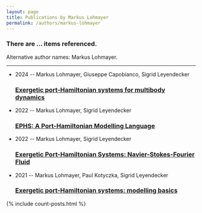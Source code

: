 ```yaml
---
layout: page
title: Publications by Markus Lohmayer
permalink: /authors/markus-lohmayer
---
```


<h3 id="number-posts">There are ... items referenced.</h3>
<p id='info-authors'>Alternative author names: Markus Lohmayer.</p>
<hr />
<ul class="post-list">
<li><span class='post-meta'>2024 -- Markus Lohmayer, Giuseppe Capobianco, Sigrid Leyendecker</span><h3><a class='post-link' href="{{ site.baseurl }}/exergetic-port-hamiltonian-systems-for-multibody-dynamics">Exergetic port-Hamiltonian systems for multibody dynamics</a></h3></li>
<li><span class='post-meta'>2022 -- Markus Lohmayer, Sigrid Leyendecker</span><h3><a class='post-link' href="{{ site.baseurl }}/ephs-a-port-hamiltonian-modelling-language">EPHS: A Port-Hamiltonian Modelling Language</a></h3></li>
<li><span class='post-meta'>2022 -- Markus Lohmayer, Sigrid Leyendecker</span><h3><a class='post-link' href="{{ site.baseurl }}/exergetic-port-hamiltonian-systems-navier-stokes-fourier-fluid">Exergetic Port-Hamiltonian Systems: Navier-Stokes-Fourier Fluid</a></h3></li>
<li><span class='post-meta'>2021 -- Markus Lohmayer, Paul Kotyczka, Sigrid Leyendecker</span><h3><a class='post-link' href="{{ site.baseurl }}/exergetic-port-hamiltonian-systems-modelling-basics">Exergetic port-Hamiltonian systems: modelling basics</a></h3></li>

</ul>
{% include count-posts.html %}
